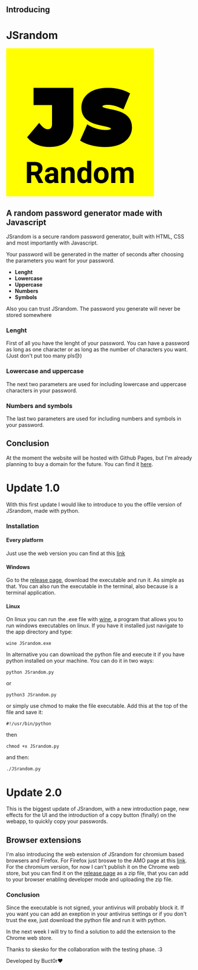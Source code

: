 ## Introducing 
# **JSrandom**
![JSrandom logo](docs/JSrandomlogo.png)
## A random password generator made with Javascript
JSrandom is a secure random password generator, built with HTML, CSS and most importantly with Javascript.

Your password will be generated in the matter of seconds after choosing the parameters you want for your password. 
* **Lenght**
* **Lowercase**
* **Uppercase**
* **Numbers**
* **Symbols**

Also you can trust JSrandom. The password you generate will never be stored somewhere

### Lenght
First of all you have the lenght of your password. You can have a password as long as one character or as long as the number of characters you want. (Just don't put too many pls😓)

### Lowercase and uppercase
The next two parameters are used for including lowercase and uppercase characters in your password.

### Numbers and symbols
The last two parameters are used for including numbers and symbols in your password.

## Conclusion
At the moment the website will be hosted with Github Pages, but I'm already planning to buy a domain for the future. You can find it [here](https://buct0r.github.io/JSrandom/).  

# Update 1.0

With this first update I would like to introduce to you the offile version of JSrandom, made with python.

### Installation

#### Every platform
Just use the web version you can find at this [link](https://buct0r.github.io/JSrandom/webapp.html)

#### Windows
Go to the [release page](https://github.com/Buct0r/JSrandom/releases), download the executable and run it. As simple as that.
You can also run the executable in the terminal, also because is a terminal application.


#### Linux
On linux you can run the .exe file with [wine](https://github.com/wine-mirror/wine), a program that allows you to run windows executables on linux.
If you have it installed just navigate to the app directory and type:
```
wine JSrandom.exe
```

In alternative you can download the python file and execute it if you have python installed on your machine. You can do it in two ways:
```
python JSrandom.py
```
or 
```
python3 JSrandom.py
```

or simply use chmod to make the file executable. Add this at the top of the file and save it:
```
#!/usr/bin/python
```
then
```
chmod +x JSrandom.py
```

and then:
```
./JSrandom.py
```
# Update 2.0

This is the biggest update of JSrandom, with a new introduction page, new effects for the UI and the introduction of a copy button (finally) on the webapp, to quickly copy your passwords.

## Browser extensions
I'm also introducing the web extension of JSrandom for chromium based browsers and Firefox. For Firefox just broswe to the AMO page at this [link](https://addons.mozilla.org/it/firefox/addon/jsrandom/). For the chromium version, for now I can't publish it on the Chrome web store, but you can find it on the [release page](https://github.com/Buct0r/JSrandom/releases) as a zip file, that you can add to your browser enabling developer mode and uploading the zip file.

### Conclusion
Since the executable is not signed, your antivirus will probably block it. If you want you can add an exeption in your antivirus settings or if you don't trust the exe, just download the python file and run it with python. 

In the next week I will try to find a solution to add the extension to the Chrome web store.

Thanks to skesko for the collaboration with the testing phase. :3

Developed by Buct0r❤️
